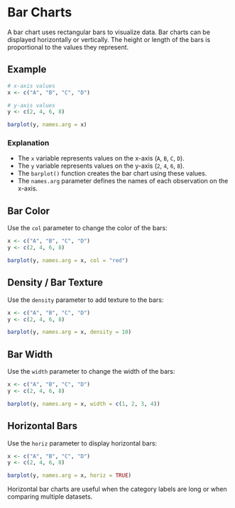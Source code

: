 # Bar Charts
A bar chart uses rectangular bars to visualize data. Bar charts can be displayed horizontally or vertically. The height or length of the bars is proportional to the values they represent.

## Example

```R
# x-axis values
x <- c("A", "B", "C", "D")

# y-axis values
y <- c(2, 4, 6, 8)

barplot(y, names.arg = x)
```

### Explanation
- The `x` variable represents values on the x-axis (`A`, `B`, `C`, `D`).
- The `y` variable represents values on the y-axis (`2`, `4`, `6`, `8`).
- The `barplot()` function creates the bar chart using these values.
- The `names.arg` parameter defines the names of each observation on the x-axis.

## Bar Color
Use the `col` parameter to change the color of the bars:

```R
x <- c("A", "B", "C", "D")
y <- c(2, 4, 6, 8)

barplot(y, names.arg = x, col = "red")
```

## Density / Bar Texture
Use the `density` parameter to add texture to the bars:

```R
x <- c("A", "B", "C", "D")
y <- c(2, 4, 6, 8)

barplot(y, names.arg = x, density = 10)
```

## Bar Width
Use the `width` parameter to change the width of the bars:

```R
x <- c("A", "B", "C", "D")
y <- c(2, 4, 6, 8)

barplot(y, names.arg = x, width = c(1, 2, 3, 4))
```

## Horizontal Bars
Use the `horiz` parameter to display horizontal bars:

```R
x <- c("A", "B", "C", "D")
y <- c(2, 4, 6, 8)

barplot(y, names.arg = x, horiz = TRUE)
```

Horizontal bar charts are useful when the category labels are long or when comparing multiple datasets.

